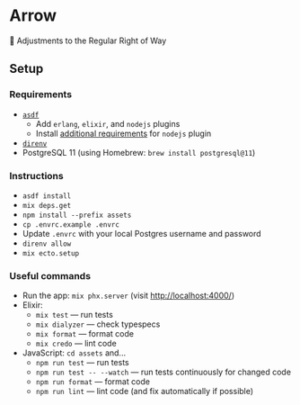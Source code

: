 # Arrow

🏹 Adjustments to the Regular Right of Way

## Setup

### Requirements

- [`asdf`](https://github.com/asdf-vm/asdf)
  - Add `erlang`, `elixir`, and `nodejs` plugins
  - Install [additional requirements][nodejs-reqs] for `nodejs` plugin
- [`direnv`](https://github.com/direnv/direnv)
- PostgreSQL 11 (using Homebrew: `brew install postgresql@11`)

[nodejs-reqs]: https://github.com/asdf-vm/asdf-nodejs#requirements

### Instructions

- `asdf install`
- `mix deps.get`
- `npm install --prefix assets`
- `cp .envrc.example .envrc`
- Update `.envrc` with your local Postgres username and password
- `direnv allow`
- `mix ecto.setup`

### Useful commands

- Run the app: `mix phx.server` (visit <http://localhost:4000/>)
- Elixir:
  - `mix test` — run tests
  - `mix dialyzer` — check typespecs
  - `mix format` — format code
  - `mix credo` — lint code
- JavaScript: `cd assets` and...
  - `npm run test` — run tests
  - `npm run test -- --watch` — run tests continuously for changed code
  - `npm run format` — format code
  - `npm run lint` — lint code (and fix automatically if possible)
